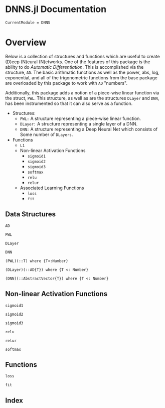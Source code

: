 # DNNS.jl Documentation

```@meta
CurrentModule = DNNS
```

# Overview
Below is a collection of structures and functions which are useful to create (D)eep (N)eural (N)etworks.
One of the features of this package is the ability to do *Automatic Differentiation*.
This is accomplished via the structure, `AD`. The basic arithmatic functions as well
as the power, abs, log, exponential, and all of the trigonometric functions from the base 
package are overloaded by this package to work with `AD` "numbers".

Additionally, this package adds a notion of a piece-wise linear function via the struct, `PWL`.
This structure, as well as are the structures `DLayer` and `DNN`, has been instrumented so 
that it can also serve as a function.

- Structures:
    - `PWL:` A structure representing a piece-wise linear function.
    - `DLayer:` A structure representing a single layer of a DNN.
    - `DNN:` A structure representing a Deep Neural Net which consists of 
            Some number of `DLayers`.
- Functions
    - `L1`
    - Non-linear Activation Functions
        - `sigmoid1`
        - `sigmoid2`
        - `sigmoid3`
        - `softmax`
        - `relu`
        - `relur`
    - Associated Learning Functions
        - `loss`
        - `fit`

## Data Structures

```@docs
AD
```

```@docs
PWL
```

```@docs
DLayer
```

```@docs
DNN
```

```@docs
(PWL)(::T) where {T<:Number}
```

```@docs
(DLayer)(::AD{T}) where {T <: Number}
```

```@docs
(DNN)(::AbstractVector{T}) where {T <: Number}
```

## Non-linear Activation Functions

```@docs
sigmoid1
```

```@docs
sigmoid2
```

```@docs
sigmoid3
```

```@docs
relu
```

```@docs
relur
```

```@docs
softmax
```

## Functions

```@docs
loss
```

```@docs
fit
```


## Index

```@index
```

